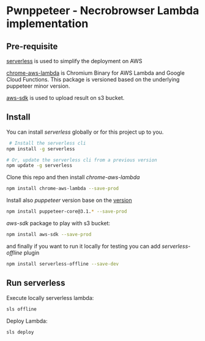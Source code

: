 # Pwnppeteer - Necrobrowser Lambda implementation

## Pre-requisite

[serverless](https://serverless.com/) is used to simplify the deployment on AWS

[chrome-aws-lambda](https://github.com/alixaxel/chrome-aws-lambda) is Chromium
Binary for AWS Lambda and Google Cloud Functions. This package is versioned
based on the underlying puppeteer minor version.

[aws-sdk](https://www.npmjs.com/package/aws-sdk) is used to upload result on s3
bucket.

## Install

You can install _serverless_ globally or for this project up to you.

```bash
 # Install the serverless cli
npm install -g serverless
```

```bash
# Or, update the serverless cli from a previous version
npm update -g serverless
```

Clone this repo and then install _chrome-aws-lambda_

```bash 
npm install chrome-aws-lambda --save-prod
```

Install also _puppeteer_ version base on the [version](https://github.com/alixaxel/chrome-aws-lambda#versioning)

```bash
npm install puppeteer-core@3.1.* --save-prod
```

_aws-sdk_ package to play with s3 bucket:

```bash
npm install aws-sdk --save-prod
```

and finally if you want to run it locally for testing you can add
_serverless-offline_ plugin

```bash
npm install serverless-offline --save-dev
```

## Run serverless

Execute locally serverless lambda:

```bash
sls offline
```

Deploy Lambda: 

```bash
sls deploy 
```

